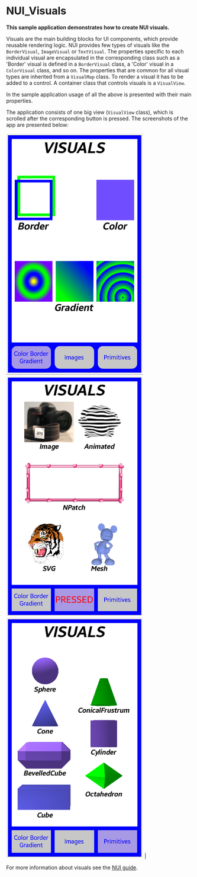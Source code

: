 # NUI_Visuals

**This sample application demonstrates how to create NUI visuals.**

Visuals are the main building blocks for UI components, which provide reusable rendering logic.
NUI provides few types of visuals like the `BorderVisual`, `ImageVisual` or `TextVisual`.
The properties specific to each individual visual are encapsulated in the corresponding class such as a 'Border' visual
is defined in a `BorderVisual` class, a 'Color' visual in a `ColorVisual` class, and so on.
The properties that are common for all visual types are inherited from a `VisualMap` class.
To render a visual it has to be added to a control. A container class that controls visuals is a `VisualView`.

In the sample application usage of all the above is presented with their main properties.

The application consists of one big view (`VisualView` class), which is scrolled
after the corresponding button is pressed.
The screenshots of the app are presented below:

![screen1](./NUI_Visuals_screen1.png)
![screen2](./NUI_Visuals_screen2.png)
![screen3](./NUI_Visuals_screen3.png) |

For more information about visuals see the [NUI guide](https://docs.tizen.org/application/dotnet/guides/nui/visuals/).
